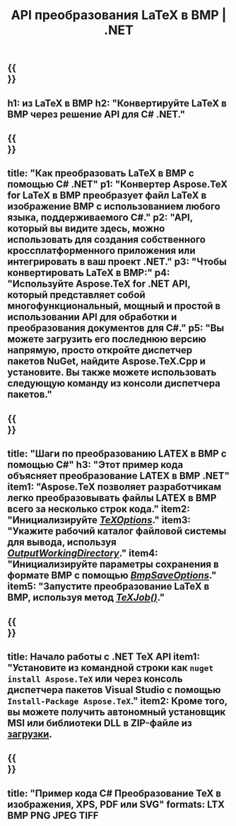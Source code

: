 ﻿---
translation: true
template: /_templates/_conversion-child-net.md
title: API преобразования LaTeX в BMP | .NET
description: Функциональность преобразования LaTeX в BMP. Интегрируйте эту локальную библиотеку .NET в свой проект или используйте кроссплатформенные приложения для преобразования LaTeX в BMP.
keywords: латекс в bmp API Net, latex2bmp интегрировать С#
url: /net/conversion/latex-to-bmp/
family: tex
platformtag: net
feature: conversion
informat: LATEX
outformat: BMP
otherformats: PNG JPEG TIFF PDF SVG XPS
---

{{<section banner>}}
---
h1: из LaTeX в BMP
h2: "Конвертируйте LaTeX в BMP через решение API для C# .NET."
---

{{<section overview>}}
---
title: "Как преобразовать LaTeX в BMP с помощью C# .NET"
p1: "Конвертер Aspose.TeX for LaTeX в BMP преобразует файл LaTeX в изображение BMP с использованием любого языка, поддерживаемого C#."
p2: "API, который вы видите здесь, можно использовать для создания собственного кроссплатформенного приложения или интегрировать в ваш проект .NET."
p3: "Чтобы конвертировать LaTeX в BMP:"
p4: "Используйте Aspose.TeX for .NET API, который представляет собой многофункциональный, мощный и простой в использовании API для обработки и преобразования документов для C#."
p5: "Вы можете загрузить его последнюю версию напрямую, просто откройте диспетчер пакетов NuGet, найдите Aspose.TeX.Cpp и установите. Вы также можете использовать следующую команду из консоли диспетчера пакетов."
---

{{<section feature1>}}
---
title: "Шаги по преобразованию LATEX в BMP с помощью C#"
h3: "Этот пример кода объясняет преобразование LATEX в BMP .NET"
item1: "Aspose.TeX позволяет разработчикам легко преобразовывать файлы LATEX в BMP всего за несколько строк кода."
item2: "Инициализируйте [*TeXOptions*](https://reference.aspose.com/tex/net/aspose.tex/texoptions/)."
item3: "Укажите рабочий каталог файловой системы для вывода, используя [*OutputWorkingDirectory*](https://reference.aspose.com/tex/net/aspose.tex/texoptions/outputworkingdirectory/)."
item4: "Инициализируйте параметры сохранения в формате BMP с помощью [*BmpSaveOptions*](https://reference.aspose.com/tex/net/aspose.tex.presentation.image/bmpsaveoptions/)."
item5: "Запустите преобразование LaTeX в BMP, используя метод [*TeXJob()*](https://reference.aspose.com/tex/net/aspose.tex/texjob/)."
---

{{<section feature2>}}
---
title: Начало работы с .NET TeX API
item1: "Установите из командной строки как ```nuget install Aspose.TeX``` или через консоль диспетчера пакетов Visual Studio с помощью ```Install-Package Aspose.TeX```."
item2: Кроме того, вы можете получить автономный установщик MSI или библиотеки DLL в ZIP-файле из [загрузки](https://releases.aspose.com/tex/net).
---

{{<section widget>}}
---
title: "Пример кода C# Преобразование TeX в изображения, XPS, PDF или SVG"
formats: LTX BMP PNG JPEG TIFF
---

